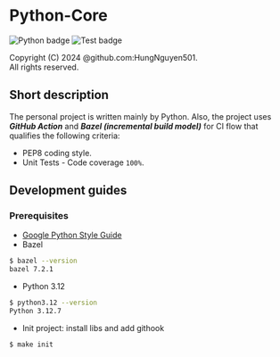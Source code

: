 Python-Core
===

![Python badge](https://badgen.net/pypi/python/black)
![Test badge](https://github.com/python/cpython/actions/workflows/build.yml/badge.svg?branch=main&event=push)

Copyright (C) 2024 @github.com:HungNguyen501.<br>
All rights reserved.<br>

## Short description
The personal project is written mainly by Python. Also, the project uses ***GitHub Action*** and ***Bazel (incremental build model)*** for CI flow that qualifies the following criteria:
- PEP8 coding style.
- Unit Tests - Code coverage `100%`.

## Development guides
### Prerequisites
- [Google Python Style Guide](https://google.github.io/styleguide/pyguide.html)
- Bazel
```bash
$ bazel --version
bazel 7.2.1
```
- Python 3.12
```bash
$ python3.12 --version
Python 3.12.7
```
- Init project: install libs and add githook
```bash
$ make init
```
